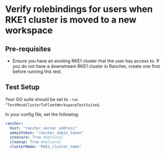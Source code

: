 # Verify rolebindings for users when RKE1 cluster is moved to a new workspace

## Pre-requisites

- Ensure you have an existing RKE1 cluster that the user has access to. If you do not have a downstream RKE1 cluster in Rancher, create one first before running this test.

## Test Setup

Your GO suite should be set to `-run ^TestMoveClusterToFleetWorkspaceTestSuite$`.

In your config file, set the following:

```yaml
rancher: 
  host: "rancher_server_address"
  adminToken: "rancher_admin_token"
  insecure: True #optional
  cleanup: True #optional
  clusterName: "RKE1_cluster_name"
```
